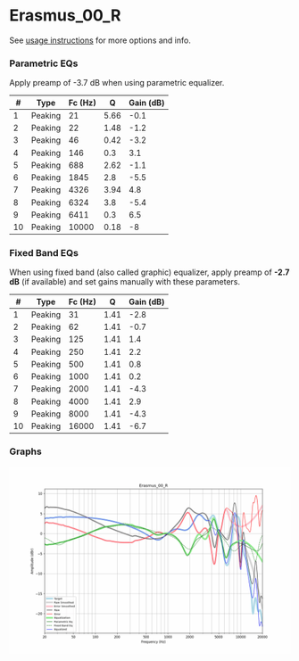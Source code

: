 # Erasmus_00_R
See [usage instructions](https://github.com/jaakkopasanen/AutoEq#usage) for more options and info.

### Parametric EQs
Apply preamp of -3.7 dB when using parametric equalizer.

|   # | Type    |   Fc (Hz) |    Q |   Gain (dB) |
|-----|---------|-----------|------|-------------|
|   1 | Peaking |        21 | 5.66 |        -0.1 |
|   2 | Peaking |        22 | 1.48 |        -1.2 |
|   3 | Peaking |        46 | 0.42 |        -3.2 |
|   4 | Peaking |       146 | 0.3  |         3.1 |
|   5 | Peaking |       688 | 2.62 |        -1.1 |
|   6 | Peaking |      1845 | 2.8  |        -5.5 |
|   7 | Peaking |      4326 | 3.94 |         4.8 |
|   8 | Peaking |      6324 | 3.8  |        -5.4 |
|   9 | Peaking |      6411 | 0.3  |         6.5 |
|  10 | Peaking |     10000 | 0.18 |        -8   |

### Fixed Band EQs
When using fixed band (also called graphic) equalizer, apply preamp of **-2.7 dB** (if available) and set gains manually with these parameters.

|   # | Type    |   Fc (Hz) |    Q |   Gain (dB) |
|-----|---------|-----------|------|-------------|
|   1 | Peaking |        31 | 1.41 |        -2.8 |
|   2 | Peaking |        62 | 1.41 |        -0.7 |
|   3 | Peaking |       125 | 1.41 |         1.4 |
|   4 | Peaking |       250 | 1.41 |         2.2 |
|   5 | Peaking |       500 | 1.41 |         0.8 |
|   6 | Peaking |      1000 | 1.41 |         0.2 |
|   7 | Peaking |      2000 | 1.41 |        -4.3 |
|   8 | Peaking |      4000 | 1.41 |         2.9 |
|   9 | Peaking |      8000 | 1.41 |        -4.3 |
|  10 | Peaking |     16000 | 1.41 |        -6.7 |

### Graphs
![](./Erasmus_00_R.png)
